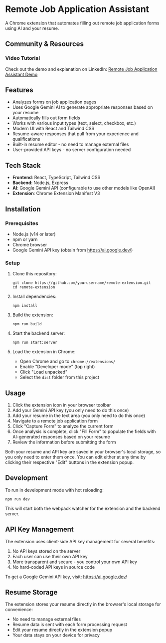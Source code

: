 # Remote Job Application Assistant

A Chrome extension that automates filling out remote job application forms using AI and your resume.

## Community & Resources

### Video Tutorial

Check out the demo and explanation on LinkedIn:
[Remote Job Application Assistant Demo](https://www.linkedin.com/posts/moeinsalari_remotejobs-chromeextension-aitools-activity-7317073448936067072-A2S5)

## Features

- Analyzes forms on job application pages
- Uses Google Gemini AI to generate appropriate responses based on your resume
- Automatically fills out form fields
- Works with various input types (text, select, checkbox, etc.)
- Modern UI with React and Tailwind CSS
- Resume-aware responses that pull from your experience and qualifications
- Built-in resume editor - no need to manage external files
- User-provided API keys - no server configuration needed

## Tech Stack

- **Frontend**: React, TypeScript, Tailwind CSS
- **Backend**: Node.js, Express
- **AI**: Google Gemini API (configurable to use other models like OpenAI)
- **Extension**: Chrome Extension Manifest V3

## Installation

### Prerequisites

- Node.js (v14 or later)
- npm or yarn
- Chrome browser
- Google Gemini API key (obtain from https://ai.google.dev/)

### Setup

1. Clone this repository:

   ```
   git clone https://github.com/yourusername/remote-extension.git
   cd remote-extension
   ```

2. Install dependencies:

   ```
   npm install
   ```

3. Build the extension:

   ```
   npm run build
   ```

4. Start the backend server:

   ```
   npm run start:server
   ```

5. Load the extension in Chrome:
   - Open Chrome and go to `chrome://extensions/`
   - Enable "Developer mode" (top right)
   - Click "Load unpacked"
   - Select the `dist` folder from this project

## Usage

1. Click the extension icon in your browser toolbar
2. Add your Gemini API key (you only need to do this once)
3. Add your resume in the text area (you only need to do this once)
4. Navigate to a remote job application form
5. Click "Capture Form" to analyze the current form
6. Once analysis is complete, click "Fill Form" to populate the fields with AI-generated responses based on your resume
7. Review the information before submitting the form

Both your resume and API key are saved in your browser's local storage, so you only need to enter them once. You can edit either at any time by clicking their respective "Edit" buttons in the extension popup.

## Development

To run in development mode with hot reloading:

```
npm run dev
```

This will start both the webpack watcher for the extension and the backend server.

## API Key Management

The extension uses client-side API key management for several benefits:

1. No API keys stored on the server
2. Each user can use their own API key
3. More transparent and secure - you control your own API key
4. No hard-coded API keys in source code

To get a Google Gemini API key, visit: https://ai.google.dev/

## Resume Storage

The extension stores your resume directly in the browser's local storage for convenience:

- No need to manage external files
- Resume data is sent with each form processing request
- Edit your resume directly in the extension popup
- Your data stays on your device for privacy
